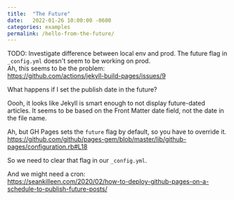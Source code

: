 ```yaml
---
title:  "The Future"
date:   2022-01-26 10:00:00 -0600
categories: examples
permalink: /hello-from-the-future/
---
```


TODO: Investigate difference between local env and prod.  The future flag in `_config.yml` doesn't seem to be working on prod.  
Ah, this seems to be the problem:  
https://github.com/actions/jekyll-build-pages/issues/9

What happens if I set the publish date in the future?

Oooh, it looks like Jekyll is smart enough to not display future-dated articles.  It seems to be based on the Front Matter date field, not the date in the file name.

Ah, but GH Pages sets the `future` flag by default, so you have to override it.  
https://github.com/github/pages-gem/blob/master/lib/github-pages/configuration.rb#L18

So we need to clear that flag in our `_config.yml`.

And we might need a cron:  
https://seankilleen.com/2020/02/how-to-deploy-github-pages-on-a-schedule-to-publish-future-posts/


